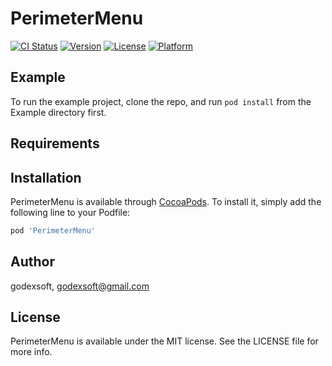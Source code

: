 # PerimeterMenu

[![CI Status](http://img.shields.io/travis/godexsoft/PerimeterMenu.svg?style=flat)](https://travis-ci.org/godexsoft/PerimeterMenu)
[![Version](https://img.shields.io/cocoapods/v/PerimeterMenu.svg?style=flat)](http://cocoapods.org/pods/PerimeterMenu)
[![License](https://img.shields.io/cocoapods/l/PerimeterMenu.svg?style=flat)](http://cocoapods.org/pods/PerimeterMenu)
[![Platform](https://img.shields.io/cocoapods/p/PerimeterMenu.svg?style=flat)](http://cocoapods.org/pods/PerimeterMenu)

## Example

To run the example project, clone the repo, and run `pod install` from the Example directory first.

## Requirements

## Installation

PerimeterMenu is available through [CocoaPods](http://cocoapods.org). To install
it, simply add the following line to your Podfile:

```ruby
pod 'PerimeterMenu'
```

## Author

godexsoft, godexsoft@gmail.com

## License

PerimeterMenu is available under the MIT license. See the LICENSE file for more info.
